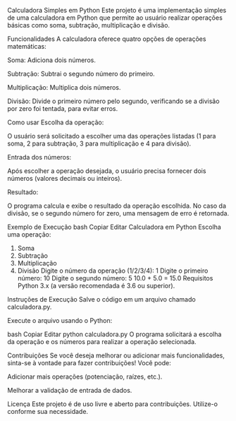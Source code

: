 Calculadora Simples em Python
Este projeto é uma implementação simples de uma calculadora em Python que permite ao usuário realizar operações básicas como soma, subtração, multiplicação e divisão.

Funcionalidades
A calculadora oferece quatro opções de operações matemáticas:

Soma: Adiciona dois números.

Subtração: Subtrai o segundo número do primeiro.

Multiplicação: Multiplica dois números.

Divisão: Divide o primeiro número pelo segundo, verificando se a divisão por zero foi tentada, para evitar erros.

Como usar
Escolha da operação:

O usuário será solicitado a escolher uma das operações listadas (1 para soma, 2 para subtração, 3 para multiplicação e 4 para divisão).

Entrada dos números:

Após escolher a operação desejada, o usuário precisa fornecer dois números (valores decimais ou inteiros).

Resultado:

O programa calcula e exibe o resultado da operação escolhida. No caso da divisão, se o segundo número for zero, uma mensagem de erro é retornada.

Exemplo de Execução
bash
Copiar
Editar
Calculadora em Python
Escolha uma operação:
1. Soma
2. Subtração
3. Multiplicação
4. Divisão
Digite o número da operação (1/2/3/4): 1
Digite o primeiro número: 10
Digite o segundo número: 5
10.0 + 5.0 = 15.0
Requisitos
Python 3.x (a versão recomendada é 3.6 ou superior).

Instruções de Execução
Salve o código em um arquivo chamado calculadora.py.

Execute o arquivo usando o Python:

bash
Copiar
Editar
python calculadora.py
O programa solicitará a escolha da operação e os números para realizar a operação selecionada.

Contribuições
Se você deseja melhorar ou adicionar mais funcionalidades, sinta-se à vontade para fazer contribuições! Você pode:

Adicionar mais operações (potenciação, raízes, etc.).

Melhorar a validação de entrada de dados.

Licença
Este projeto é de uso livre e aberto para contribuições. Utilize-o conforme sua necessidade.
